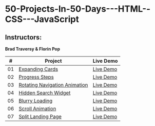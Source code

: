 # 50-Projects-In-50-Days---HTML--CSS---JavaScript

## Instructors:
**Brad Traversy & Florin Pop**

|  #  | Project                                                                                                                     | Live Demo                                                                         |
| :-: | --------------------------------------------------------------------------------------------------------------------------- | --------------------------------------------------------------------------------- |
| 01  | [Expanding Cards](https://github.com/morphy80/50-Projects-In-50-Days---HTML--CSS---JavaScript/tree/main/section_2-Expanding_Cards)                             | [Live Demo](https://50projects50days.com/projects/expanding-cards/)               |
| 02  | [Progress Steps](https://github.com/morphy80/50-Projects-In-50-Days---HTML--CSS---JavaScript/tree/main/section_3-Progress_Steps)                               | [Live Demo](https://50projects50days.com/projects/progress-steps/)                |
| 03  | [Rotating Navigation Animation](https://github.com/morphy80/50-Projects-In-50-Days---HTML--CSS---JavaScript/tree/main/section_4-Rotating_Navigation)                       | [Live Demo](https://50projects50days.com/projects/rotating-navigation-animation/) |
| 04  | [Hidden Search Widget](https://github.com/morphy80/50-Projects-In-50-Days---HTML--CSS---JavaScript/tree/main/section_5_Hidden_Search_Widget)                        | [Live Demo](https://50projects50days.com/projects/hidden-search-widget/)          |
| 05  | [Blurry Loading](https://github.com/morphy80/50-Projects-In-50-Days---HTML--CSS---JavaScript/tree/main/section_6_Blurry_Loading)                       | [Live Demo](https://50projects50days.com/projects/blurry-loading/)                |
| 06  | [Scroll Animation](https://github.com/morphy80/50-Projects-In-50-Days---HTML--CSS---JavaScript/tree/main/section_7_Scroll_Animation)                           | [Live Demo](https://50projects50days.com/projects/scroll-animation/)                                     |
| 07  | [Split Landing Page](https://github.com/morphy80/50-Projects-In-50-Days---HTML--CSS---JavaScript/tree/main/section_8_Split_Landing_Page)                        | [Live Demo](https://50projects50days.com/projects/split-landing-page/)                                 |